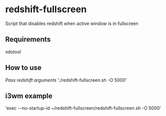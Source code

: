 # redshift-fullscreen
Script that disables redshift when active window is in fullscreen 

## Requirements 
xdotool

## How to use
*Pass redshift arguments*
'./redshift-fullscreen.sh -O 5000'

## i3wm example
'exec --no-startup-id ~/redshift-fullscreen/redshift-fullscreen.sh -O 5000'

